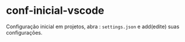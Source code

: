 # conf-inicial-vscode
Configuração inicial em projetos, abra : `settings.json` e add(edite) suas configurações.
